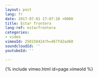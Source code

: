 ```yaml
---
layout: post
lang: fr
date: 2017-07-01 17:07:10 +0000
title: Estar frontera
lang-ref: estarfrontera
categories:
- video
vimeoId: 250158424?h=d67fd2ad60
soundcloudId: ''
youtubeId: ''

---
```


{% include vimeo.html id=page.vimeoId %}
